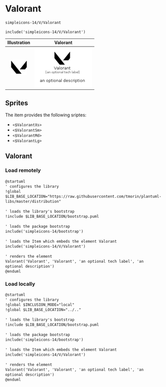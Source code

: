 # Valorant


```text
simpleicons-14/V/Valorant
```

```text
include('simpleicons-14/V/Valorant')
```



| Illustration | Valorant |
| :---: | :---: |
| ![illustration for Illustration](../../simpleicons-14/V/Valorant.png) | ![illustration for Valorant](../../simpleicons-14/V/Valorant.Local.png) |



## Sprites
The item provides the following sriptes:

- `<$ValorantXs>`
- `<$ValorantSm>`
- `<$ValorantMd>`
- `<$ValorantLg>`





## Valorant

### Load remotely
```plantuml
@startuml
' configures the library
!global $LIB_BASE_LOCATION="https://raw.githubusercontent.com/tmorin/plantuml-libs/master/distribution"

' loads the library's bootstrap
!include $LIB_BASE_LOCATION/bootstrap.puml

' loads the package bootstrap
include('simpleicons-14/bootstrap')

' loads the Item which embeds the element Valorant
include('simpleicons-14/V/Valorant')

' renders the element
Valorant('Valorant', 'Valorant', 'an optional tech label', 'an optional description')
@enduml
```

### Load locally
```plantuml
@startuml
' configures the library
!global $INCLUSION_MODE="local"
!global $LIB_BASE_LOCATION="../.."

' loads the library's bootstrap
!include $LIB_BASE_LOCATION/bootstrap.puml

' loads the package bootstrap
include('simpleicons-14/bootstrap')

' loads the Item which embeds the element Valorant
include('simpleicons-14/V/Valorant')

' renders the element
Valorant('Valorant', 'Valorant', 'an optional tech label', 'an optional description')
@enduml
```

